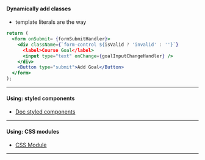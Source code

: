 #### Dynamically add classes
- template literals are the way
```jsx
return (
  <form onSubmit= {formSubmitHandler}>
    <div className={`form-control ${isValid ? 'invalid' : ''}`}
      <label>Course Goal</label>
      <input type="text" onChange={goalInputChangeHandler} />
    </div>
    <Button type="submit">Add Goal</Button>
  </form>
);
```
---
#### Using: styled components
- [Doc styled components](https://styled-components.com/docs/basics)
---
#### Using: CSS modules
- [CSS Module](https://create-react-app.dev/docs/adding-a-css-modules-stylesheet/)
---